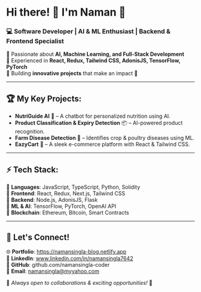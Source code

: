 # Hi there! 👋 I'm Naman 🚀

### 💻 Software Developer | AI & ML Enthusiast | Backend & Frontend Specialist

🔹 Passionate about **AI, Machine Learning, and Full-Stack Development**  
🔹 Experienced in **React, Redux, Tailwind CSS, AdonisJS, TensorFlow, PyTorch**  
🔹 Building **innovative projects** that make an impact 🚀  

---

## 🏆 My Key Projects:

- **NutriGuide AI** 🍏 – A chatbot for personalized nutrition using AI.
- **Product Classification & Expiry Detection** 📦 – AI-powered product recognition.
- **Farm Disease Detection** 🌾 – Identifies crop & poultry diseases using ML.
- **EazyCart** 🛒 – A sleek e-commerce platform with React & Tailwind CSS.

---

## ⚡ Tech Stack:

🔹 **Languages**: JavaScript, TypeScript, Python, Solidity  
🔹 **Frontend**: React, Redux, Next.js, Tailwind CSS  
🔹 **Backend**: Node.js, AdonisJS, Flask  
🔹 **ML & AI**: TensorFlow, PyTorch, OpenAI API  
🔹 **Blockchain**: Ethereum, Bitcoin, Smart Contracts  

---

## 🚀 Let's Connect!

🌐 **Portfolio**: https://namansingla-blog.netlify.app  
💼 **LinkedIn**: www.linkedin.com/in/namansingla7642  
📂 **GitHub**: github.com/namansingla-coder  
📩 **Email**: namansingla@myyahoo.com  

📌 *Always open to collaborations & exciting opportunities!* 🚀

